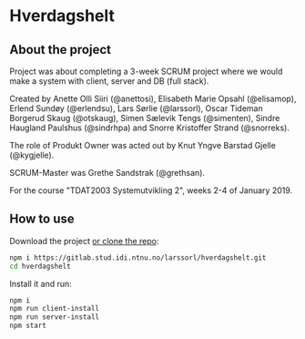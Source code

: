 # Hverdagshelt

## About the project

Project was about completing a 3-week SCRUM project where we would make a system with client, server and DB (full stack).

Created by Anette Olli Siiri (@anettosi), Elisabeth Marie Opsahl (@elisamop), Erlend Sundøy (@erlendsu), Lars Sørlie (@larssorl), Oscar Tideman Borgerud Skaug (@otskaug), Simen Sælevik Tengs (@simenten), Sindre Haugland Paulshus (@sindrhpa) and Snorre Kristoffer Strand (@snorreks).

The role of Produkt Owner was acted out by Knut Yngve Barstad Gjelle (@kygjelle).

SCRUM-Master was Grethe Sandstrak (@grethsan).

For the course "TDAT2003 Systemutvikling 2", weeks 2-4 of January 2019.

## How to use

Download the project [or clone the repo](https://gitlab.stud.idi.ntnu.no/larssorl/hverdagshelt.git):

```bash
npm i https://gitlab.stud.idi.ntnu.no/larssorl/hverdagshelt.git
cd hverdagshelt
```


Install it and run:

```bash
npm i
npm run client-install
npm run server-install
npm start
```
